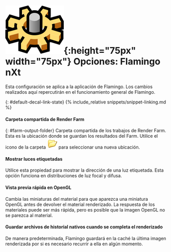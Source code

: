 ---
---


# ![images/options.svg](images/options.svg){:height="75px" width="75px"} Opciones: Flamingo nXt
Esta configuración se aplica a la aplicación de Flamingo.  Los cambios realizados aquí repercutirán en el funcionamiento general de Flamingo.

{: #default-decal-link-state}
{% include_relative snippets/snippet-linking.md %}

#### Carpeta compartida de Render Farm
{: #farm-output-folder}
Carpeta compartida de los trabajos de Render Farm. Esta es la ubicación donde se guardan los resultados del Farm. Utilice el icono de la carpeta ![images/folderopen32x32.png](images/folderopen32x32.png) para seleccionar una nueva ubicación.

#### Mostrar luces etiquetadas
Utilice esta propiedad para mostrar la dirección de una luz etiquetada.  Esta opción funciona en distribuciones de luz focal y difusa.

#### Vista previa rápida en OpenGL
Cambia las miniaturas del material para que aparezca una miniatura OpenGL antes de devolver el material renderizado.  La respuesta de los materiales puede ser más rápida, pero es posible que la imagen OpenGL no se parezca al material.

#### Guardar archivos de historial nativos cuando se completa el renderizado
De manera predeterminada, Flamingo guardará en la caché la última imagen renderizada por si es necesario recurrir a ella en algún momento.